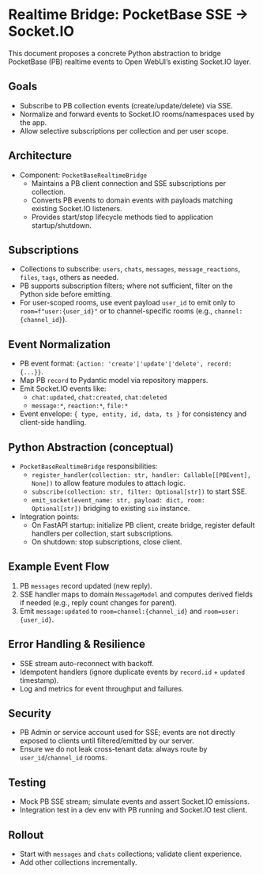 # Realtime Bridge: PocketBase SSE -> Socket.IO

This document proposes a concrete Python abstraction to bridge PocketBase (PB) realtime events to Open WebUI’s existing Socket.IO layer.

## Goals
- Subscribe to PB collection events (create/update/delete) via SSE.
- Normalize and forward events to Socket.IO rooms/namespaces used by the app.
- Allow selective subscriptions per collection and per user scope.

## Architecture
- Component: `PocketBaseRealtimeBridge`
  - Maintains a PB client connection and SSE subscriptions per collection.
  - Converts PB events to domain events with payloads matching existing Socket.IO listeners.
  - Provides start/stop lifecycle methods tied to application startup/shutdown.

## Subscriptions
- Collections to subscribe: `users`, `chats`, `messages`, `message_reactions`, `files`, `tags`, others as needed.
- PB supports subscription filters; where not sufficient, filter on the Python side before emitting.
- For user-scoped rooms, use event payload `user_id` to emit only to `room=f"user:{user_id}"` or to channel-specific rooms (e.g., `channel:{channel_id}`).

## Event Normalization
- PB event format: `{action: 'create'|'update'|'delete', record: {...}}`.
- Map PB `record` to Pydantic model via repository mappers.
- Emit Socket.IO events like:
  - `chat:updated`, `chat:created`, `chat:deleted`
  - `message:*`, `reaction:*`, `file:*`
- Event envelope: `{ type, entity, id, data, ts }` for consistency and client-side handling.

## Python Abstraction (conceptual)
- `PocketBaseRealtimeBridge` responsibilities:
  - `register_handler(collection: str, handler: Callable[[PBEvent], None])` to allow feature modules to attach logic.
  - `subscribe(collection: str, filter: Optional[str])` to start SSE.
  - `emit_socket(event_name: str, payload: dict, room: Optional[str])` bridging to existing `sio` instance.
- Integration points:
  - On FastAPI startup: initialize PB client, create bridge, register default handlers per collection, start subscriptions.
  - On shutdown: stop subscriptions, close client.

## Example Event Flow
1. PB `messages` record updated (new reply).
2. SSE handler maps to domain `MessageModel` and computes derived fields if needed (e.g., reply count changes for parent).
3. Emit `message:updated` to `room=channel:{channel_id}` and `room=user:{user_id}`.

## Error Handling & Resilience
- SSE stream auto-reconnect with backoff.
- Idempotent handlers (ignore duplicate events by `record.id` + `updated` timestamp).
- Log and metrics for event throughput and failures.

## Security
- PB Admin or service account used for SSE; events are not directly exposed to clients until filtered/emitted by our server.
- Ensure we do not leak cross-tenant data: always route by `user_id`/`channel_id` rooms.

## Testing
- Mock PB SSE stream; simulate events and assert Socket.IO emissions.
- Integration test in a dev env with PB running and Socket.IO test client.

## Rollout
- Start with `messages` and `chats` collections; validate client experience.
- Add other collections incrementally.